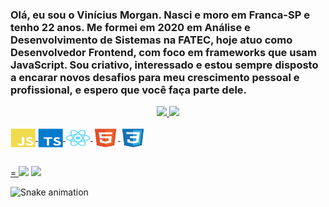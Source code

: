 <h3>Olá, eu sou o Vinícius Morgan. Nasci e moro em Franca-SP e tenho 22 anos. Me formei em 2020 em Análise e Desenvolvimento de Sistemas na FATEC, hoje atuo como Desenvolvedor Frontend, com foco em frameworks que usam JavaScript. Sou criativo, interessado e estou sempre disposto a encarar novos desafios para meu crescimento pessoal e profissional, e espero que você faça parte dele.</h3>

<div align="center">
  <a href="https://github.com/ViniciusGMorgan">
  <img height="180em" src="https://github-readme-stats.vercel.app/api?username=ViniciusGMorgan&show_icons=true&theme=dark&include_all_commits=true&count_private=true"/>
  <img height="180em" src="https://github-readme-stats.vercel.app/api/top-langs/?username=ViniciusGMorgan&layout=compact&langs_count=7&theme=dark"/>
</div>
<div style="display: inline_block"><br>
  <img align="center" alt="Rafa-Js" height="30" width="40" src="https://raw.githubusercontent.com/devicons/devicon/master/icons/javascript/javascript-plain.svg">
  <img align="center" alt="Rafa-Ts" height="30" width="40" src="https://raw.githubusercontent.com/devicons/devicon/master/icons/typescript/typescript-plain.svg">
  <img align="center" alt="Rafa-React" height="30" width="40" src="https://raw.githubusercontent.com/devicons/devicon/master/icons/react/react-original.svg">
  <img align="center" alt="Rafa-HTML" height="30" width="40" src="https://raw.githubusercontent.com/devicons/devicon/master/icons/html5/html5-original.svg">
  <img align="center" alt="Rafa-CSS" height="30" width="40" src="https://raw.githubusercontent.com/devicons/devicon/master/icons/css3/css3-original.svg">
 
</div>
  
  ##
 
<div> =
  <a href = "mailto:viniciusgmorgan1129@gmail.com"><img src="https://img.shields.io/badge/-Gmail-%23333?style=for-the-badge&logo=gmail&logoColor=white" target="_blank"></a>
  <a href="https://www.linkedin.com/in/rafaella-ballerini-45875016a" target="_blank"><img src="https://img.shields.io/badge/-LinkedIn-%230077B5?style=for-the-badge&logo=linkedin&logoColor=white" target="_blank"></a> 
 
![Snake animation](https://github.com/ViniciusGMorgan/ViniciusGMorgan/blob/output/github-contribution-grid-snake.svg)
 
</div>
